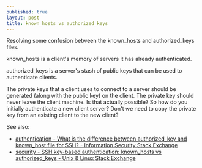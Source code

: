 ```yaml
---
published: true
layout: post
title: known_hosts vs authorized_keys
---
```


Resolving some confusion between the known_hosts and authorized_keys files.

known_hosts is a client's memory of servers it has already authenticated.

authorized_keys is a server's stash of public keys that can be used to authenticate clients.

The private keys that a client uses to connect to a server should be generated (along with the public key) on the client. The private key should never leave the client machine. Is that actually possible? So how do you initially authenticate a new client server? Don't we need to copy the private key from an existing client to the new client?

See also:

* [authentication - What is the difference between authorized_key and known_host file for SSH? - Information Security Stack Exchange](http://security.stackexchange.com/questions/20706/what-is-the-difference-between-authorized-key-and-known-host-file-for-ssh)
* [security - SSH key-based authentication: known_hosts vs authorized_keys - Unix & Linux Stack Exchange](http://unix.stackexchange.com/questions/42643/ssh-key-based-authentication-known-hosts-vs-authorized-keys)
